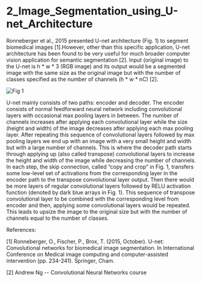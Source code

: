 # 2_Image_Segmentation_using_U-net_Architecture

Ronneberger et al., 2015 presented U-net architecture (Fig. 1) to segment biomedical images [1].However, other than this specific application, U-net architecture has been found to be very useful for much broader computer vision application for semantic segmentation [2]. Input (original image) to the U-net is h * w * 3 (RGB image) and its output would be a segmented image with the same size as the original image but with the number of classes specified as the number of channels (h * w * nC) [2].

![Fig  1](https://user-images.githubusercontent.com/54812742/136703882-1a15430c-16a8-4e59-a0dc-2f52d5e19033.PNG)

U-net mainly consists of two paths: encoder and decoder. 
The encoder consists of normal feedforward neural network including convolutional layers with occasional max pooling layers in between. The number of channels increases after applying each convolutional layer while the size (height and width) of the image decreases after applying each max pooling layer. After repeating this sequence of convolutional layers followed by max pooling layers we end up with an image with a very small height and width but with a large number of channels. This is where the decoder path starts through applying up (also called transpose) convolutional layers to increase the height and width of the image while decreasing the number of channels. In each step, the skip connection, called “copy and crop” in Fig. 1, transfers some low-level set of activations from the corresponding layer in the encoder path to the transpose convolutional layer output. Then there would be more layers of regular convolutional layers followed by RELU activation function (denoted by dark blue arrays in Fig. 1). This sequence of transpose convolutional layer to be combined with the corresponding level from encoder and then, applying some convolutional layers would be repeated. This leads to upsize the image to the original size but with the number of channels equal to the number of classes. 


References:

[1] Ronneberger, O., Fischer, P.,  Brox, T. (2015, October). U-net: Convolutional networks for biomedical image segmentation. In International Conference on Medical image computing and computer-assisted intervention (pp. 234-241). Springer, Cham.

[2] Andrew Ng -- Convolutional Neural Networks course
